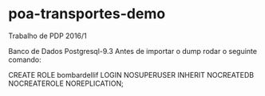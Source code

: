 # poa-transportes-demo
Trabalho de PDP 2016/1


Banco de Dados Postgresql-9.3
Antes de importar o dump rodar o seguinte comando:

CREATE ROLE bombardellif LOGIN
  NOSUPERUSER INHERIT NOCREATEDB NOCREATEROLE NOREPLICATION;
